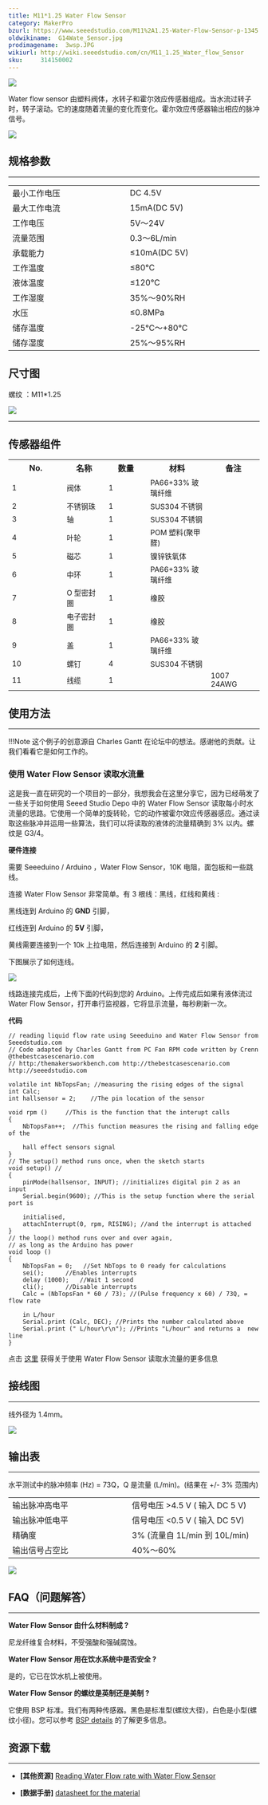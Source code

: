 ```yaml
---
title: M11*1.25 Water Flow Sensor
category: MakerPro
bzurl: https://www.seeedstudio.com/M11%2A1.25-Water-Flow-Sensor-p-1345.html
oldwikiname:  G14Wate_Sensor.jpg
prodimagename:  3wsp.JPG
wikiurl: http://wiki.seeedstudio.com/cn/M11_1.25_Water_flow_Sensor
sku:     314150002
---
```

![](https://github.com/SeeedDocument/M11-1.25_Water_Flow_Sensor/raw/master/img/M11_1.25_Water_flow.jpg)

Water flow sensor 由塑料阀体，水转子和霍尔效应传感器组成。当水流过转子时，转子滚动。它的速度随着流量的变化而变化。霍尔效应传感器输出相应的脉冲信号。

[![](https://github.com/SeeedDocument/wiki_chinese/raw/master/docs/images/click_to_buy.PNG)](https://item.taobao.com/item.htm?id=45569736908)

##   规格参数
---
<table >
<tr>
<td>最小工作电压
</td>
<td>DC 4.5V
</td></tr>
<tr>
<td>最大工作电流
</td>
<td>15mA(DC 5V)
</td></tr>
<tr>
<td width="400px">工作电压
</td>
<td width="400px">5V～24V
</td></tr>
<tr>
<td>流量范围
</td>
<td>0.3～6L/min
</td></tr>
<tr>
<td>承载能力
</td>
<td>≤10mA(DC 5V)
</td></tr>
<tr>
<td>工作温度
</td>
<td>≤80℃
</td></tr>
<tr>
<td>液体温度
</td>
<td>≤120℃
</td></tr>
<tr>
<td>工作湿度
</td>
<td>35%～90%RH
</td></tr>
<tr>
<td>水压
</td>
<td>≤0.8MPa
</td></tr>
<tr>
<td>储存温度
</td>
<td>-25℃～+80℃
</td></tr>
<tr>
<td>储存湿度
</td>
<td>25%～95%RH
</td></tr></table>

##   尺寸图

螺纹 ：M11*1.25

![](https://github.com/SeeedDocument/M11-1.25_Water_Flow_Sensor/raw/master/img/Mechanic%20Dimensions.jpg)



---
##  传感器组件

<table >
<tr>
<th>No.
</th>
<th>名称
</th>
<th>数量
</th>
<th>材料
</th>
<th>备注
</th></tr>
<tr style="font-size: 90%">
<td width="200"> 1
</td>
<td width="150">  阀体
</td>
<td width="150">  1
</td>
<td width="150">  PA66+33% 玻璃纤维
</td>
<td width="150">
</td></tr>
<tr style="font-size: 90%">
<td width="200"> 2
</td>
<td width="150">  不锈钢珠
</td>
<td width="150">  1
</td>
<td width="150">  SUS304 不锈钢
</td>
<td width="150">
</td></tr>
<tr style="font-size: 90%">
<td> 3
</td>
<td>  轴
</td>
<td>  1
</td>
<td>  SUS304 不锈钢
</td>
<td>
</td></tr>
<tr style="font-size: 90%">
<td> 4
</td>
<td>  叶轮
</td>
<td>  1
</td>
<td>  POM 塑料(聚甲醛)
</td>
<td>
</td></tr>
<tr style="font-size: 90%">
<td> 5
</td>
<td>  磁芯
</td>
<td>  1
</td>
<td>  镍锌铁氧体
</td>
<td>
</td></tr>
<tr style="font-size: 90%">
<td> 6
</td>
<td>  中环
</td>
<td>  1
</td>
<td>  PA66+33% 玻璃纤维
</td>
<td>
</td></tr>
<tr style="font-size: 90%">
<td> 7
</td>
<td>  O 型密封圈
</td>
<td>  1
</td>
<td>  橡胶
</td>
<td>
</td></tr>
<tr style="font-size: 90%">
<td> 8
</td>
<td>  电子密封圈
</td>
<td>  1
</td>
<td>  橡胶
</td>
<td>
</td></tr>
<tr style="font-size: 90%">
<td> 9
</td>
<td>  盖
</td>
<td>  1
</td>
<td>  PA66+33% 玻璃纤维
</td>
<td>
</td></tr>
<tr style="font-size: 90%">
<td> 10
</td>
<td>  螺钉
</td>
<td>  4
</td>
<td>  SUS304 不锈钢
</td>
<td>
</td></tr>
<tr style="font-size: 90%">
<td> 11
</td>
<td>  线缆
</td>
<td>  1
</td>
<td>
</td>
<td> 1007 24AWG
</td></tr></table>

##  使用方法
---
!!!Note
    这个例子的创意源自 Charles Gantt 在论坛中的想法。感谢他的贡献。让我们看看它是如何工作的。

###   使用 Water Flow Sensor 读取水流量

这是我一直在研究的一个项目的一部分，我想我会在这里分享它，因为已经萌发了一些关于如何使用 Seeed Studio Depo 中的 Water Flow Sensor 读取每小时水流量的思路。它使用一个简单的旋转轮，它的动作被霍尔效应传感器感应。通过读取这些脉冲并运用一些算法，我们可以将读取的液体的流量精确到 3% 以内。螺纹是 G3/4。

**硬件连接**

需要  Seeeduino / Arduino ，Water Flow Sensor，10K 电阻，面包板和一些跳线。

连接 Water Flow Sensor 非常简单。有 3 根线：黑线，红线和黄线 :

黑线连到 Arduino 的 **GND** 引脚，

红线连到 Arduino 的 **5V** 引脚，

黄线需要连接到一个 10k 上拉电阻，然后连接到 Arduino 的 **2** 引脚。

下图展示了如何连线。

![](https://github.com/SeeedDocument/G1_4_Water_Flow_Sensor/raw/master/img/Reading_liquid_flow_rate_with_an_Arduino.jpg)

线路连接完成后，上传下面的代码到您的 Arduino。上传完成后如果有液体流过 Water Flow Sensor，打开串行监视器，它将显示流量，每秒刷新一次。

**代码**

```
// reading liquid flow rate using Seeeduino and Water Flow Sensor from Seeedstudio.com
// Code adapted by Charles Gantt from PC Fan RPM code written by Crenn @thebestcasescenario.com
// http:/themakersworkbench.com http://thebestcasescenario.com http://seeedstudio.com

volatile int NbTopsFan; //measuring the rising edges of the signal
int Calc;
int hallsensor = 2;    //The pin location of the sensor

void rpm ()     //This is the function that the interupt calls
{
    NbTopsFan++;  //This function measures the rising and falling edge of the

    hall effect sensors signal
}
// The setup() method runs once, when the sketch starts
void setup() //
{
    pinMode(hallsensor, INPUT); //initializes digital pin 2 as an input
    Serial.begin(9600); //This is the setup function where the serial port is

    initialised,
    attachInterrupt(0, rpm, RISING); //and the interrupt is attached
}
// the loop() method runs over and over again,
// as long as the Arduino has power
void loop ()
{
    NbTopsFan = 0;   //Set NbTops to 0 ready for calculations
    sei();      //Enables interrupts
    delay (1000);   //Wait 1 second
    cli();      //Disable interrupts
    Calc = (NbTopsFan * 60 / 73); //(Pulse frequency x 60) / 73Q, = flow rate

    in L/hour
    Serial.print (Calc, DEC); //Prints the number calculated above
    Serial.print (" L/hour\r\n"); //Prints "L/hour" and returns a  new line
}
```
点击 [这里](http://www.seeedstudio.com/forum/viewtopic.php?f=4&amp;t=989&amp;p=3632#p3632) 获得关于使用 Water Flow Sensor 读取水流量的更多信息

##   接线图
---
线外径为 1.4mm。

![](https://github.com/SeeedDocument/G1_4_Water_Flow_Sensor/raw/master/img/Wfs-wiring.jpg)

##   输出表
---
水平测试中的脉冲频率 (Hz) = 73Q，Q 是流量 (L/min)。(结果在 +/- 3% 范围内)

<table >
<tr>
<td width="400px">输出脉冲高电平
</td>
<td width="400px">信号电压 &gt;4.5 V ( 输入 DC 5 V)
</td></tr>
<tr>
<td>输出脉冲低电平
</td>
<td>信号电压 &lt;0.5 V ( 输入 DC 5V)
</td></tr>
<tr>
<td>精确度
</td>
<td>3% (流量自 1L/min 到 10L/min)
</td></tr>
<tr>
<td>输出信号占空比
</td>
<td>40%～60%
</td></tr></table>

![](https://github.com/SeeedDocument/G1_4_Water_Flow_Sensor/raw/master/img/G14_Flow_rate_to_frequency.png)

##   FAQ（问题解答）
---

**Water Flow Sensor 由什么材料制成 ?**

尼龙纤维复合材料，不受强酸和强碱腐蚀。

**Water Flow Sensor 用在饮水系统中是否安全 ?**

是的，它已在饮水机上被使用。

**Water Flow Sensor 的螺纹是英制还是美制 ?**

它使用 BSP 标准。我们有两种传感器。黑色是标准型(螺纹大径)，白色是小型(螺纹小径)。您可以参考 [BSP details](http://en.wikipedia.org/wiki/British_standard_pipe_thread#Pipe_thread_sizes) 的了解更多信息。


##   资源下载
---
*   **[其他资源]** [Reading Water Flow rate with Water Flow Sensor](http://www.seeedstudio.com/forum/viewtopic.php?f=4&amp;t=989&amp;p=3632#p3632)

*   **[数据手册]** [datasheet for the material](http://wiki.seeedstudio.com/images/4/4e/YEE70G30HSLNC..pdf)

